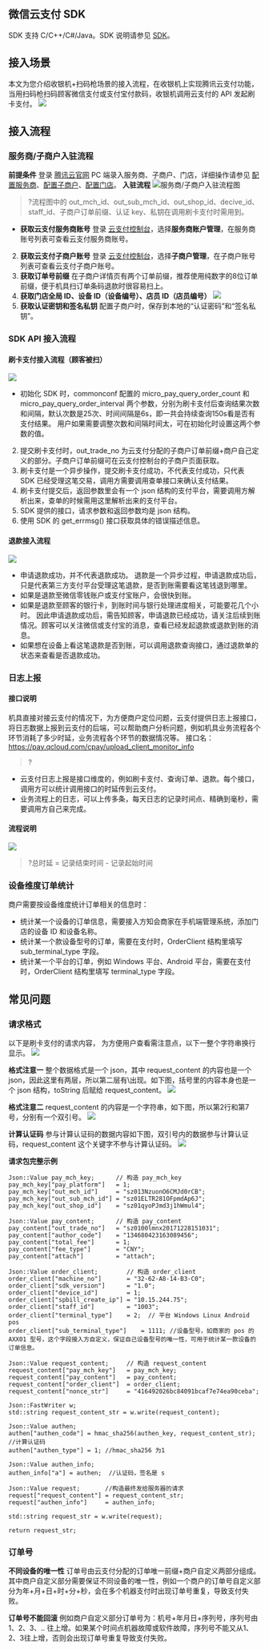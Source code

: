 ## 微信云支付 SDK
SDK 支持 C/C++/C#/Java。SDK 说明请参见 [SDK](https://cloud.tencent.com/document/product/569/9806)。

## 接入场景
本文为您介绍收银机+扫码枪场景的接入流程，在收银机上实现腾讯云支付功能，当用扫码枪扫码顾客微信支付或支付宝付款码，收银机调用云支付的 API 发起刷卡支付。
 ![](https://main.qcloudimg.com/raw/b65326c9bca7b8d557d81669e08f1ecc.jpg)

## 接入流程
### 服务商/子商户入驻流程
**前提条件**
登录 [腾讯云官网](https://cloud.tencent.com/) PC 端录入服务商、子商户、门店，详细操作请参见 [配置服务商](https://cloud.tencent.com/document/product/569/9796)、[配置子商户](https://cloud.tencent.com/document/product/569/9795)、[配置门店](https://cloud.tencent.com/document/product/569/9797)。
 **入驻流程**
 ![服务商/子商户入驻流程图](https://main.qcloudimg.com/raw/1d6b66c6c4ef61022510c7abbb8ff9ca.png)
>?流程图中的 out_mch_id、out_sub_mch_id、out_shop_id、decive_id、staff_id、子商户订单前缀、认证 key、私钥在调用刷卡支付时需用到。

- **获取云支付服务商账号**
登录 [云支付控制台](https://cloud.tencent.com/login?s_url=https%3A%2F%2Fconsole.cloud.tencent.com%2Fcpay)，选择**服务商账户管理**，在服务商账号列表可查看云支付服务商账号。
2. **获取云支付子商户账号**
登录 [云支付控制台](https://cloud.tencent.com/login?s_url=https%3A%2F%2Fconsole.cloud.tencent.com%2Fcpay)，选择**子商户管理**，在子商户账号列表可查看云支付子商户账号。
3. **获取订单号前缀**
在子商户详情页有两个订单前缀，推荐使用纯数字的8位订单前缀，便于机具扫订单条码退款时很容易扫上。 
4. **获取门店全局 ID、设备 ID（设备编号）、店员 ID（店员编号）**
![](https://main.qcloudimg.com/raw/ca0ffcd1f125d9fecfb33f672141ac63.png)
5. **获取认证密钥和签名私钥**
配置子商户时，保存到本地的“认证密码”和“签名私钥”。

### SDK API 接入流程
#### 刷卡支付接入流程（顾客被扫）
![](https://main.qcloudimg.com/raw/9acbd65f38d1036275c5667768bb47d8.png)
- 初始化 SDK 时，commonconf 配置的 micro_pay_query_order_count 和 micro_pay_query_order_interval 两个参数，分别为刷卡支付后查询结果次数和间隔，默认次数是25次、时间间隔是6s，即一共会持续查询150s看是否有支付结果。
用户如果需要调整次数和间隔时间太，可在初始化时设置这两个参数的值。
2. 提交刷卡支付时，out_trade_no 为云支付分配的子商户订单前缀+商户自己定义的部分。子商户订单前缀可在云支付控制台的子商户页面获取。
3. 刷卡支付是一个异步操作，提交刷卡支付成功，不代表支付成功，只代表 SDK 已经受理这笔交易，调用方需要调用查单接口来确认支付结果。
4. 刷卡支付提交后，返回参数里会有一个 json 结构的支付平台，需要调用方解析出来，查单的时候需用这里解析出来的支付平台。
5. SDK 提供的接口，请求参数和返回参数均是 json 结构。
6. 使用 SDK 的 get_errmsg() 接口获取具体的错误描述信息。

#### 退款接入流程
![](https://main.qcloudimg.com/raw/183cd1b43b7910b49d9ec5cc5934c5f4.png)
- 申请退款成功，并不代表退款成功。
退款是一个异步过程，申请退款成功后，只是代表第三方支付平台受理这笔退款，是否到账需要看这笔钱退到哪里。
 - 如果是退款至微信零钱账户或支付宝账户，会很快到账。
 - 如果是退款至顾客的银行卡，到账时间与银行处理进度相关，可能要花几个小时。
 因此申请退款成功后，需告知顾客，申请退款已经成功，请关注后续到账情况。顾客可以关注微信或支付宝的消息，查看已经发起退款或退款到账的消息。
- 如果想在设备上看这笔退款是否到账，可以调用退款查询接口，通过退款单的状态来查看是否退款成功。

### 日志上报
#### 接口说明
机具直接对接云支付的情况下，为方便商户定位问题，云支付提供日志上报接口，将日志数据上报到云支付的后端，可以帮助商户分析问题，例如机具业务流程各个环节消耗了多少时延，业务流程各个环节的数据情况等。
接口名：https://pay.qcloud.com/cpay/upload_client_monitor_info
>?
- 云支付日志上报是接口维度的，例如刷卡支付、查询订单、退款。每个接口，调用方可以统计调用接口的时延传到云支付。
- 业务流程上的日志，可以上传多条，每天日志的记录时间点、精确到毫秒，需要调用方自己来完成。
 
#### 流程说明
 ![](https://main.qcloudimg.com/raw/ff1f644df9d340dc255cddb0081211a0.png)
>?总时延 = 记录结束时间 - 记录起始时间

### 设备维度订单统计
商户需要按设备维度统计订单相关的信息时：
- 统计某一个设备的订单信息，需要接入方知会商家在手机端管理系统，添加门店的设备 ID 和设备名称。
- 统计某一个款设备型号的订单，需要在支付时，OrderClient 结构里填写 sub_terminal_type 字段。
- 统计某一个平台的订单，例如 Windows 平台、Android 平台，需要在支付时，OrderClient 结构里填写 terminal_type 字段。

## 常见问题
### 请求格式
以下是刷卡支付的请求内容， 为方便用户查看需注意点，以下一整个字符串换行显示。
 ![](https://main.qcloudimg.com/raw/f0f5fd8ef9c3c3ed6de5690bbbc40374.png)

**格式注意一**
整个数据格式是一个 json，其中 request_content 的内容也是一个 json，因此这里有两层，所以第二层有\出现。如下图，括号里的内容本身也是一个 json 结构，toString 后赋给 request_content。
![](https://main.qcloudimg.com/raw/a388572ba9259372c0202be1fa78ea3d.png)

**格式注意二**
request_content 的内容是一个字符串，如下图，所以第2行和第7号，分别有一个双引号。
![](https://main.qcloudimg.com/raw/6542cd91443b0303e984e0630c3be4f9.png)

**计算认证码**
参与计算认证码的数据内容如下图，双引号内的数据参与计算认证码，request_content 这个关键字不参与计算认证码。
 ![](https://main.qcloudimg.com/raw/44032f9492224e12f359b35315819526.png)

**请求包完整示例**

```
Json::Value pay_mch_key;      // 构造 pay_mch_key
pay_mch_key["pay_platform"]   = 1;
pay_mch_key["out_mch_id"]     = "sz013NzuonO6CMJd0rCB";
pay_mch_key["out_sub_mch_id"] = "sz01ELTR281OFpmdAp6J";
pay_mch_key["out_shop_id"]    = "sz01qyoPJmd3j1hWmul4";

Json::Value pay_content;      // 构造 pay_content
pay_content["out_trade_no"]   = "sz0100lmnx20171228151031";
pay_content["author_code"]    = "134680423163089456";
pay_content["total_fee"]      = 1;
pay_content["fee_type"]       = "CNY";
pay_content["attach"]         = "attach";

Json::Value order_client;        // 构造 order_client
order_client["machine_no"]       = "32-62-A8-14-B3-C0";
order_client["sdk_version"]      = "1.0";
order_client["device_id"]        = 1;
order_client["spbill_create_ip"] = "10.15.244.75";
order_client["staff_id"]         = "1003";
order_client["terminal_type"]    = 2;  // 平台 Windows Linux Android pos
order_client["sub_terminal_type"]    = 1111; //设备型号，如商家的 pos 的 AXX01 型号，这个字段接入方自定义，保证自己设备型号的唯一性，可用于统计某一款设备的订单信息。

Json::Value request_content;     // 构造 request_content
request_content["pay_mch_key"]   = pay_mch_key;
request_content["pay_content"]   = pay_content;
request_content["order_client"]  = order_client;
request_content["nonce_str"]     = "416492026bc84091bcaf7e74ea90ceba";

Json::FastWriter w;
std::string request_content_str = w.write(request_content);

Json::Value authen;
authen["authen_code"] = hmac_sha256(authen_key, request_content_str); //计算认证码
authen["authen_type"] = 1; //hmac_sha256 为1

Json::Value authen_info;
authen_info["a"] = authen;  //认证码，签名是 s

Json::Value request;       //构造最终发给服务器的请求
request["request_content"] = request_content_str;
request["authen_info"]     = authen_info;

std::string request_str = w.write(request);

return request_str;
```

        
### 订单号

**不同设备的唯一性**
订单号由云支付分配的订单唯一前缀+商户自定义两部分组成。其中商户自定义部分需要保证不同设备的唯一性，例如一个商户的订单号自定义部分为年+月+日+时+分+秒，会在多个机器支付时出现订单号重复，导致支付失败。

**订单号不能回滚**
例如商户自定义部分订单号为：机号+年月日+序列号，序列号由1、2、3、.. 往上增。如果某个时间点机器故障或软件故障，序列号不能又从1、2、3往上增，否则会出现订单号重复导致支付失败。
